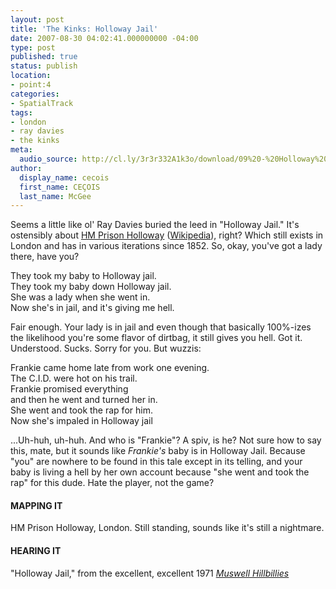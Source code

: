 ```yaml
---
layout: post
title: 'The Kinks: Holloway Jail'
date: 2007-08-30 04:02:41.000000000 -04:00
type: post
published: true
status: publish
location:
- point:4
categories:
- SpatialTrack
tags:
- london
- ray davies
- the kinks
meta:
  audio_source: http://cl.ly/3r3r332A1k3o/download/09%20-%20Holloway%20Jail.mp3
author:
  display_name: cecois
  first_name: CEÇOIS
  last_name: McGee
---
```


Seems a little like ol' Ray Davies buried the leed in "Holloway Jail." It's ostensibly about <a href="http://www.justice.gov.uk/contacts/prison-finder/holloway">HM Prison Holloway</a> (<a href="https://en.wikipedia.org/wiki/HM_Prison_Holloway">Wikipedia</a>), right? Which still exists in London and has in various iterations since 1852. So, okay, you've got a lady there, have you?

<div class="lyrics">They took my baby to Holloway jail.<br />
They took my baby down Holloway jail.<br />
She was a lady when she went in.<br />
Now she's in jail, and it's giving me hell.<br />
</div>

Fair enough. Your lady is in jail and even though that basically 100%-izes the likelihood you're some flavor of dirtbag, it still gives you hell. Got it. Understood. Sucks. Sorry for you. But wuzzis:

<div class="lyrics">Frankie came home late from work one evening.<br />
The C.I.D. were hot on his trail.<br />
Frankie promised everything<br />
and then he went and turned her in.<br />
She went and took the rap for him.<br />
Now she's impaled in Holloway jail</div>

...Uh-huh, uh-huh. And who is "Frankie"? A spiv, is he? Not sure how to say this, mate, but it sounds like <em>Frankie's</em> baby is in Holloway Jail. Because "you" are nowhere to be found in this tale except in its telling, and your baby is living a hell by her own account because "she went and took the rap" for this dude. Hate the player, not the game?

#### MAPPING IT
HM Prison Holloway, London. Still standing, sounds like it's still a nightmare.

#### HEARING IT
"Holloway Jail," from the excellent, excellent 1971 <em><a href="https://open.spotify.com/album/1M0S5V7Vw0DIwPP8AeCXfJ">Muswell Hillbillies</a></em>
<!-- <iframe src="https://embed.spotify.com/?uri=spotify%3Atrack%3A2Dr5fxonbviYAWJqy87OF8" width="400" height="180" frameborder="0" allowtransparency="true"></iframe> -->
